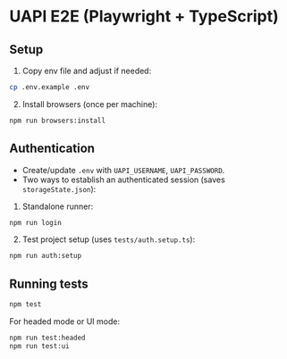# UAPI E2E (Playwright + TypeScript)

## Setup

1. Copy env file and adjust if needed:
```bash
cp .env.example .env
```

2. Install browsers (once per machine):
```bash
npm run browsers:install
```

## Authentication

- Create/update `.env` with `UAPI_USERNAME`, `UAPI_PASSWORD`.
- Two ways to establish an authenticated session (saves `storageState.json`):

1) Standalone runner:
```bash
npm run login
```

2) Test project setup (uses `tests/auth.setup.ts`):
```bash
npm run auth:setup
```

## Running tests

```bash
npm test
```

For headed mode or UI mode:
```bash
npm run test:headed
npm run test:ui
```